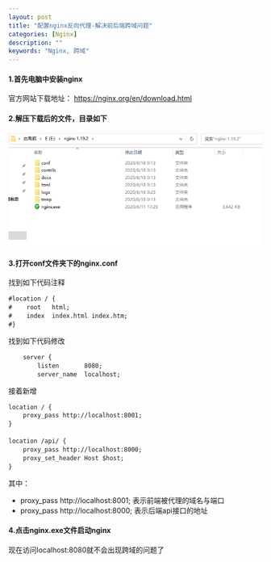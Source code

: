 ```yaml
---
layout: post
title: "配置nginx反向代理-解决前后端跨域问题"
categories: [Nginx]
description: ""
keywords: "Nginx, 跨域"
---
```



#### 1.首先电脑中安装nginx

官方网站下载地址： https://nginx.org/en/download.html



#### 2.解压下载后的文件，目录如下

![img](/images/posts/2020-01-06-nginx.png) 



#### 3.打开conf文件夹下的nginx.conf

找到如下代码注释

```xml
#location / {
#    root   html;
#    index  index.html index.htm;
#}
```

找到如下代码修改

```xml
    server {
        listen       8080;
        server_name  localhost;
```

接着新增

```xml
location / {
    proxy_pass http://localhost:8001;
}

location /api/ {
    proxy_pass http://localhost:8000;
    proxy_set_header Host $host;
}
```

其中：

- proxy_pass http://localhost:8001; 表示前端被代理的域名与端口
- proxy_pass http://localhost:8000; 表示后端api接口的地址



#### 4.点击nginx.exe文件启动nginx

现在访问localhost:8080就不会出现跨域的问题了

